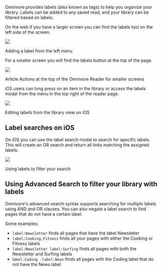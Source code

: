  Omnivore provides labels (also known as tags) to help you organize your library. Labels can be added to any saved read, and your library can be filtered based on labels. 

 On the web if you have a larger screen you can find the labels tool on the left side of the screen. 

[ ![](https://proxy-prod.omnivore-image-cache.app/960x711,sd_iEqPoEHqI7WkOUFPZl1axCkvtYhw5KBmUIne0oSQ0/https://substackcdn.com/image/fetch/w_1456,c_limit,f_auto,q_auto:good,fl_progressive:steep/https%3A%2F%2Fbucketeer-e05bbc84-baa3-437e-9518-adb32be77984.s3.amazonaws.com%2Fpublic%2Fimages%2Fa4ec9f3c-baef-464b-8d3a-0b8a384874d3_960x711.gif) ](https://substackcdn.com/image/fetch/f%5Fauto,q%5Fauto:good,fl%5Fprogressive:steep/https%3A%2F%2Fbucketeer-e05bbc84-baa3-437e-9518-adb32be77984.s3.amazonaws.com%2Fpublic%2Fimages%2Fa4ec9f3c-baef-464b-8d3a-0b8a384874d3%5F960x711.gif) 

 Adding a label from the left menu 

 For a smaller screen you will find the labels button at the top of the page. 

[ ![](https://proxy-prod.omnivore-image-cache.app/1456x1315,sdpGYdxa-cZ3SZWswOh__3ynxRP98SMiWWeOJz6juAzY/https://substackcdn.com/image/fetch/w_1456,c_limit,f_auto,q_auto:good,fl_progressive:steep/https%3A%2F%2Fbucketeer-e05bbc84-baa3-437e-9518-adb32be77984.s3.amazonaws.com%2Fpublic%2Fimages%2Fb59fdeb0-d711-442e-a7c2-4508bedad515_1818x1642.png) ](https://substackcdn.com/image/fetch/f%5Fauto,q%5Fauto:good,fl%5Fprogressive:steep/https%3A%2F%2Fbucketeer-e05bbc84-baa3-437e-9518-adb32be77984.s3.amazonaws.com%2Fpublic%2Fimages%2Fb59fdeb0-d711-442e-a7c2-4508bedad515%5F1818x1642.png) 

 Article Actions at the top of the Omnivore Reader for smaller screens 

 iOS users can long press on an item in the library or access the labels modal from the menu in the top right of the reader page. 

[ ![](https://proxy-prod.omnivore-image-cache.app/470x0,sOUHLFwk4mORdkuStr6Jl719evRUX-XTauXEp85h4iL4/https://substackcdn.com/image/fetch/w_1456,c_limit,f_auto,q_auto:good,fl_progressive:steep/https%3A%2F%2Fbucketeer-e05bbc84-baa3-437e-9518-adb32be77984.s3.amazonaws.com%2Fpublic%2Fimages%2F6c99b6c9-7b78-41a8-84b1-a738e832308d_1182x2034.png) ](https://substackcdn.com/image/fetch/f%5Fauto,q%5Fauto:good,fl%5Fprogressive:steep/https%3A%2F%2Fbucketeer-e05bbc84-baa3-437e-9518-adb32be77984.s3.amazonaws.com%2Fpublic%2Fimages%2F6c99b6c9-7b78-41a8-84b1-a738e832308d%5F1182x2034.png) 

 Editing labels from the library view on iOS 

##  Label searches on iOS 

 On iOS you can use the label search modal to search for specific labels. This will create an OR search and return all links matching the assigned labels. 

[ ![](https://proxy-prod.omnivore-image-cache.app/418x0,s3ZzvKJlkfrGLNHHjmS1HkMp6toHMoHzZXkpZaap0C84/https://substackcdn.com/image/fetch/w_1456,c_limit,f_auto,q_auto:good,fl_progressive:steep/https%3A%2F%2Fbucketeer-e05bbc84-baa3-437e-9518-adb32be77984.s3.amazonaws.com%2Fpublic%2Fimages%2Fc6720208-7551-41cb-a86d-afc58bb160c9_1084x2006.png) ](https://substackcdn.com/image/fetch/f%5Fauto,q%5Fauto:good,fl%5Fprogressive:steep/https%3A%2F%2Fbucketeer-e05bbc84-baa3-437e-9518-adb32be77984.s3.amazonaws.com%2Fpublic%2Fimages%2Fc6720208-7551-41cb-a86d-afc58bb160c9%5F1084x2006.png) 

 Using labels to filter your search 

##  Using Advanced Search to filter your library with labels 

 Omnivore's advanced search syntax supports searching for multiple labels using AND and OR clauses. You can also negate a label search to find pages that do not have a certain label. 

 Some examples: 

* `label:Newsletter` finds all pages that have the label Newsletter
* `label:Cooking,Fitness` finds all your pages with either the Cooking or Fitness labels
* `label:Newsletter label:Surfing` finds all pages with both the Newsletter and Surfing labels
* l`abel:Coding -label:News` finds all pages with the Coding label that do not have the News label